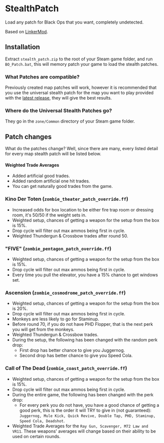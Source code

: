 # StealthPatch
Load any patch for Black Ops that you want, completely undetected.

Based on [LinkerMod](https://github.com/Nukem9/LinkerMod).

## Installation
Extract `stealth_patch.zip` to the root of your Steam game folder, and run `BO_Patch.bat`, this will memory patch your game to load the stealth patches.

### What Patches are compatible?
Previously created map patches will work, however it is recommended that you use the universal stealth patch for the map you want to play provided with the [latest release](https://github.com/BlackOpsModding/StealthPatch/releases/latest), they will give the best results.

### Where do the Universal Stealth Patches go?
They go in the `zone/Common` directory of your Steam game folder.

## Patch changes
What do the patches change? Well, since there are many, every listed detail for every map stealth patch will be listed below.

#### Weighted Trade Averages
- Added artificial good trades.
- Added random artificial one hit trades.
- You can get naturally good trades from the game.

### Kino Der Toten (`zombie_theater_patch_override.ff`)
- Increased odds for box location to be either fire trap room or dressing room, it's 50/50 if the weight sets in.
- Weighted setup, chances of getting a weapon for the setup from the box is 15%.
- Drop cycle will filter out max ammos being first in cycle.
- Weighted Thundergun & Crossbow trades after round 50.

### "FIVE" (`zombie_pentagon_patch_override.ff`)
- Weighted setup, chances of getting a weapon for the setup from the box is 15%.
- Drop cycle will filter out max ammos being first in cycle.
- Every time you pull the elevator, you have a 15% chance to get windows set.

### Ascension (`zombie_cosmodrome_patch_override.ff`)
- Weighted setup, chances of getting a weapon for the setup from the box is 20%.
- Drop cycle will filter out max ammos being first in cycle.
- Monkeys are less likely to go for Staminup.
- Before round 70, if you do not have PHD Flopper, that is the next perk you will get from the monkeys.
- Weighted Thundergun & Crossbow trades.
- During the setup, the following has been changed with the random perk drop:
  - First drop has better chance to give you Juggernog.
  - Second drop has better chance to give you Speed Cola.

### Call of The Dead (`zombie_coast_patch_override.ff`)
- Weighted setup, chances of getting a weapon for the setup from the box is 15%.
- Drop cycle will filter out max ammos being first in cycle.
- During the entire game, the following has been changed with the perk drop:
  - For every perk you do not have, you have a good chance of getting a good perk, this is the order it will TRY to give in (not guaranteed): `Juggernog, Mule Kick, Quick Revive, Double Tap, PHD, Staminup, Speed Cola, Deadshot`.
- Weighted Trade Averages for the `Ray Gun, Scavenger, M72 Law and VR11`. These weapons' averages will change based on their ability to be used on certain rounds.

<!---
### Shangri-La (`zombie_temple_patch_override.ff`)

### Moon (`zombie_moon_patch_override.ff`)

### Nacht Der Untoten (`zombie_cod5_prototype_patch_override.ff`)

### Verruckt (`zombie_cod5_asylum_patch_override.ff`)

### Shi No Numa (`zombie_cod5_sumpf_patch_override.ff`)

### Der Riese (`zombie_cod5_factory_patch_override.ff`)
-->
